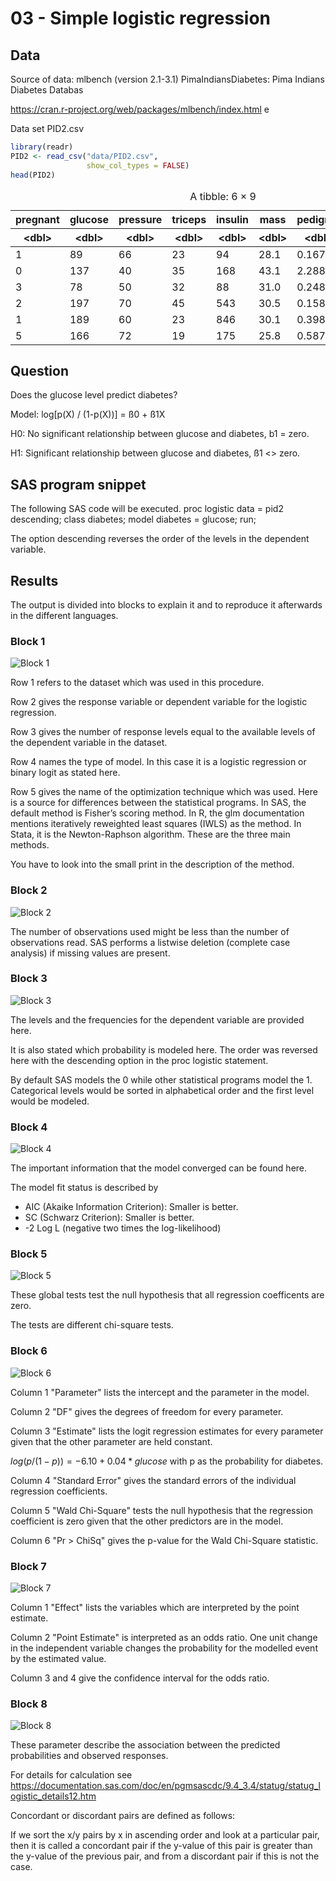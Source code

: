 # 03 - Simple logistic regression

## Data

Source of data: mlbench (version 2.1-3.1)
PimaIndiansDiabetes: Pima Indians Diabetes Databas

https://cran.r-project.org/web/packages/mlbench/index.html
e

Data set PID2.csv


```R
library(readr)
PID2 <- read_csv("data/PID2.csv",
                 show_col_types = FALSE)
head(PID2)

```


<table class="dataframe">
<caption>A tibble: 6 × 9</caption>
<thead>
	<tr><th scope=col>pregnant</th><th scope=col>glucose</th><th scope=col>pressure</th><th scope=col>triceps</th><th scope=col>insulin</th><th scope=col>mass</th><th scope=col>pedigree</th><th scope=col>age</th><th scope=col>diabetes</th></tr>
	<tr><th scope=col>&lt;dbl&gt;</th><th scope=col>&lt;dbl&gt;</th><th scope=col>&lt;dbl&gt;</th><th scope=col>&lt;dbl&gt;</th><th scope=col>&lt;dbl&gt;</th><th scope=col>&lt;dbl&gt;</th><th scope=col>&lt;dbl&gt;</th><th scope=col>&lt;dbl&gt;</th><th scope=col>&lt;chr&gt;</th></tr>
</thead>
<tbody>
	<tr><td>1</td><td> 89</td><td>66</td><td>23</td><td> 94</td><td>28.1</td><td>0.167</td><td>21</td><td>neg</td></tr>
	<tr><td>0</td><td>137</td><td>40</td><td>35</td><td>168</td><td>43.1</td><td>2.288</td><td>33</td><td>pos</td></tr>
	<tr><td>3</td><td> 78</td><td>50</td><td>32</td><td> 88</td><td>31.0</td><td>0.248</td><td>26</td><td>pos</td></tr>
	<tr><td>2</td><td>197</td><td>70</td><td>45</td><td>543</td><td>30.5</td><td>0.158</td><td>53</td><td>pos</td></tr>
	<tr><td>1</td><td>189</td><td>60</td><td>23</td><td>846</td><td>30.1</td><td>0.398</td><td>59</td><td>pos</td></tr>
	<tr><td>5</td><td>166</td><td>72</td><td>19</td><td>175</td><td>25.8</td><td>0.587</td><td>51</td><td>pos</td></tr>
</tbody>
</table>



## Question

Does the glucose level predict diabetes?

Model: log[p(X) / (1-p(X))] = ß0 + ß1X



H0: No significant relationship between glucose and diabetes, b1 = zero.

H1: Significant relationship between glucose and diabetes, ß1 <> zero.

## SAS program snippet

The following SAS code will be executed.
proc logistic data = pid2 descending;
  class diabetes;
  model diabetes = glucose;
run;

The option descending reverses the order of the levels in the dependent variable.

## Results

The output is divided into blocks to explain it and to reproduce it afterwards in the different languages.

### Block 1
![Block 1](img_screenshots/block_1.png)

Row 1 refers to the dataset which was used in this procedure.

Row 2 gives the response variable or dependent variable for the logistic regression.

Row 3 gives the number of response levels equal to the available levels of the dependent variable in the dataset.

Row 4 names the type of model. In this case it is a logistic regression or binary logit as stated here.

Row 5 gives the name of the optimization technique which was used. Here is a source for differences between the statistical programs.
In SAS, the default method is Fisher’s scoring method.
In R, the glm documentation mentions iteratively reweighted least squares (IWLS) as the method.
In Stata, it is the Newton-Raphson algorithm. 
These are the three main methods.

You have to look into the small print in the description of the method.

### Block 2
![Block 2](img_screenshots/block_2.png)

The number of observations used might be less than the number of observations read.
SAS performs a listwise deletion (complete case analysis) if missing values are present.

### Block 3
![Block 3](img_screenshots/block_3.png)

The levels and the frequencies for the dependent variable are provided here.

It is also stated which probability is modeled here. The order was reversed here with the descending option in the proc logistic statement.

By default SAS models the 0 while other statistical programs model the 1. 
Categorical levels would be sorted in alphabetical order and the first level would be modeled.

### Block 4
![Block 4](img_screenshots/block_4.png)

The important information that the model converged can be found here.

The model fit status is described by 
-  AIC (Akaike Information Criterion): Smaller is better.
-  SC (Schwarz Criterion): Smaller is better.
-  -2 Log L (negative two times the log-likelihood)



### Block 5
![Block 5](img_screenshots/block_5.png)

These global tests test the null hypothesis that all regression coefficents are zero.

The tests are different chi-square tests.


### Block 6
![Block 6](img_screenshots/block_6.png)

Column 1 "Parameter" lists the intercept and the parameter in the model.

Column 2 "DF" gives the degrees of freedom for every parameter.

Column 3 "Estimate" lists the logit regression estimates for every parameter given that the other parameter are held constant. 

$log(p / (1 - p)) = -6.10 + 0.04 * glucose$ with p as the probability for diabetes.

Column 4 "Standard Error" gives the standard errors of the individual regression coefficients.

Column 5 "Wald Chi-Square" tests the null hypothesis that the regression coefficient is zero given that the other predictors are in the model.

Column 6 "Pr > ChiSq" gives the p-value for the Wald Chi-Square statistic.

### Block 7
![Block 7](img_screenshots/block_7.png)

Column 1 "Effect" lists the variables which are interpreted by the point estimate.

Column 2 "Point Estimate" is interpreted as an odds ratio. 
One unit change in the independent variable changes the probability for the modelled event by the estimated value.

Column 3 and 4 give the confidence interval for the odds ratio.

### Block 8
![Block 8](img_screenshots/block_8.png)

These parameter describe the association between the predicted probabilities and observed responses.

For details for calculation see https://documentation.sas.com/doc/en/pgmsascdc/9.4_3.4/statug/statug_logistic_details12.htm

Concordant or discordant pairs are defined as follows: 

If we sort the x/y pairs by x in ascending order and look at a particular pair, 
then it is called a concordant pair if the y-value of this pair is greater than the y-value of the previous pair, 
and from a discordant pair if this is not the case.


```R

```
